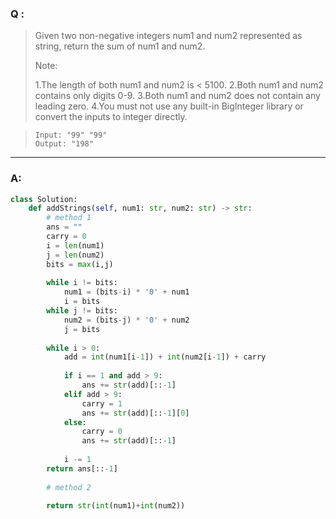 ### Q :
> Given two non-negative integers num1 and num2 represented as string, return the sum of num1 and num2.
>
> Note:
>
> 1.The length of both num1 and num2 is < 5100.
> 2.Both num1 and num2 contains only digits 0-9.
> 3.Both num1 and num2 does not contain any leading zero.
> 4.You must not use any built-in BigInteger library or convert the inputs to integer directly.

> ```
> Input: "99" "99"
> Output: "198"
> ```

***

### A:


```python
class Solution:
    def addStrings(self, num1: str, num2: str) -> str:
        # method 1
        ans = ""
        carry = 0
        i = len(num1)
        j = len(num2)
        bits = max(i,j)
                 
        while i != bits:
            num1 = (bits-i) * '0' + num1
            i = bits
        while j != bits:
            num2 = (bits-j) * '0' + num2
            j = bits
            
        while i > 0:
            add = int(num1[i-1]) + int(num2[i-1]) + carry
            
            if i == 1 and add > 9:
                ans += str(add)[::-1]
            elif add > 9:
                carry = 1
                ans += str(add)[::-1][0]
            else:
                carry = 0
                ans += str(add)[::-1]
                
            i -= 1  
        return ans[::-1]
        
        # method 2
        
        return str(int(num1)+int(num2))
```
